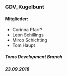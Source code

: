 ### GDV_Kugelbunt

#### Mitglieder:
* Corinna Pfarr?
* Leon Schillings
* Mirco Schichting
* Tom Haupt

##### Toms Development Branch

##### 23.09.2018

